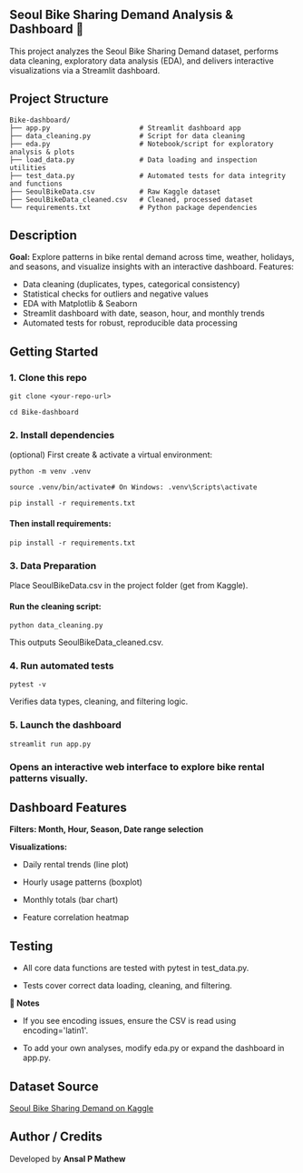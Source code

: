 ## **Seoul Bike Sharing Demand Analysis & Dashboard** 🚴
This project analyzes the Seoul Bike Sharing Demand dataset, performs data cleaning, exploratory data analysis (EDA), and delivers interactive visualizations via a Streamlit dashboard.
##  **Project Structure**

```
Bike-dashboard/
├── app.py                      # Streamlit dashboard app
├── data_cleaning.py            # Script for data cleaning
├── eda.py                      # Notebook/script for exploratory analysis & plots
├── load_data.py                # Data loading and inspection utilities
├── test_data.py                # Automated tests for data integrity and functions
├── SeoulBikeData.csv           # Raw Kaggle dataset
├── SeoulBikeData_cleaned.csv   # Cleaned, processed dataset
└── requirements.txt            # Python package dependencies
```
##  **Description**
**Goal:** Explore patterns in bike rental demand across time, weather, holidays, and seasons, and visualize insights with an interactive dashboard.
Features:

* Data cleaning (duplicates, types, categorical consistency)
* Statistical checks for outliers and negative values
* EDA with Matplotlib & Seaborn
* Streamlit dashboard with date, season, hour, and monthly trends
* Automated tests for robust, reproducible data processing

## **Getting Started**
### 1. Clone this repo
 ``` 
git clone <your-repo-url>
 ``` 
 ``` 
cd Bike-dashboard
 ``` 

### 2. Install dependencies
(optional) First create & activate a virtual environment:

``` 
python -m venv .venv
``` 
``` 
source .venv/bin/activate# On Windows: .venv\Scripts\activate
 ``` 
 ``` 
 pip install -r requirements.txt
 ``` 

#### Then install requirements:

 ``` 
pip install -r requirements.txt
 ``` 

### 3. Data Preparation
Place SeoulBikeData.csv in the project folder (get from Kaggle).

#### Run the cleaning script:

 ``` 
python data_cleaning.py
 ``` 

This outputs SeoulBikeData_cleaned.csv.

### 4. Run automated tests
 ``` 
pytest -v
 ```
Verifies data types, cleaning, and filtering logic.

### 5. Launch the dashboard
 ``` 
streamlit run app.py
 ``` 

### Opens an interactive web interface to explore bike rental patterns visually.

##  **Dashboard Features**
**Filters: Month, Hour, Season, Date range selection**

**Visualizations:**

* Daily rental trends (line plot)

* Hourly usage patterns (boxplot)

*  Monthly totals (bar chart)

* Feature correlation heatmap

## Testing
* All core data functions are tested with pytest in test_data.py.

* Tests cover correct data loading, cleaning, and filtering.

**📝 Notes**
- If you see encoding issues, ensure the CSV is read using encoding='latin1'.

- To add your own analyses, modify eda.py or expand the dashboard in app.py.

##  Dataset Source
[Seoul Bike Sharing Demand on Kaggle](https://www.kaggle.com/datasets/saurabhshahane/seoul-bike-sharing-demand-prediction)

## Author / Credits
Developed by **Ansal P Mathew**
